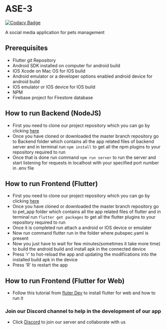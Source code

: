 # ASE-3

[![Codacy Badge](https://api.codacy.com/project/badge/Grade/7834788f72274cde8b32afb968ca6eb2)](https://app.codacy.com/gh/Nocturnals/ASE-3?utm_source=github.com&utm_medium=referral&utm_content=Nocturnals/ASE-3&utm_campaign=Badge_Grade_Dashboard)

A social media application for pets management

## Prerequisites

- Flutter git Repository 
- Android SDK installed on computer for android build
- IOS Xcode on Mac OS for IOS build
- Android emulator or a developer options enabled android device for android build
- IOS emulator or IOS device for IOS build
- NPM
- Firebase project for Firestore database

## How to run Backend (NodeJS)

- First you need to clone our project repository which you can go by clicking [here](https://github.com/Nocturnals/ASE-3)
- Once you have cloned or downloaded the master branch repository go to Backend folder which contains all the app related files of backend server and in terminal run `npm install` to get all the npm plugins to your repository required to run
- Once that is done run command `npm run server` to run the server and start listening for requests in localhost with your specified port number in .env file

## How to run Frontend (Flutter)

- First you need to clone our project repository which you can go by clicking [here](https://github.com/Nocturnals/ASE-3)
- Once you have cloned or downloaded the master branch repository go to pet_app folder which contains all the app related files of flutter and in terminal run `flutter get packages` to get all the flutter plugins to your repository required to run
- Once it is completed run attach a android or IOS device or emulater
- Now run command flutter run in the folder where pubspec.yaml is present
- Now you just have to wait for few minutes(sometimes it take more time) to build the android build and install apk in the connected device
- Press 'r' to hot-reload the app and updating the modifications into the installed build apk in the device
- Press 'R' to restart the app

## How to run Frontend (Flutter for Web)

- Follow this tutorial from [fluter Dev](https://flutter.dev/docs/get-started/web) to install flutter for web and how to run it

### Join our Discord channel to help in the development of our app

- Click [Discord](https://discord.gg/EcPaz5b) to join our server and collaborate with us
